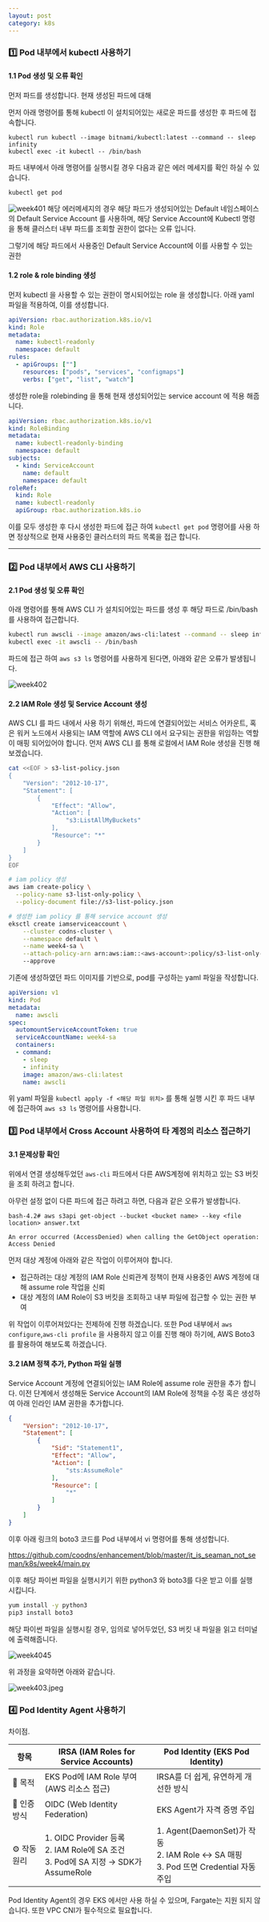 ```yaml
---
layout: post
category: k8s
---
```

### 1️⃣ Pod 내부에서 kubectl 사용하기


#### 1.1 Pod 생성 및 오류 확인
먼저 파드를 생성합니다. 현재 생성된 파드에 대해 

먼저 아래 명령어를 통해 kubectl 이 설치되어있는 새로운 파드를 생성한 후 파드에 접속합니다. 

```shell
kubectl run kubectl --image bitnami/kubectl:latest --command -- sleep infinity
kubectl exec -it kubectl -- /bin/bash
```

파드 내부에서 아래 명령어를 실행시킬 경우 다음과 같은 에러 메세지를 확인 하실 수 있습니다.

```shell
kubectl get pod
```
![week401](../images/week401.png)
해당 에러메세지의 경우 해당 파드가 생성되어있는 Default 네임스페이스의 Default Service Account 를 사용하며, 해당 Service Account에 Kubectl 명령을 통해 클러스터 내부 파드를 조회할 권한이 없다는 오류 입니다.

그렇기에 해당 파드에서 사용중인 Default Service Account에 이를 사용할 수 있는 권한 
 
#### 1.2 role & role binding 생성

먼저 kubectl 을 사용할 수 있는 권한이 명시되어있는 role 을 생성합니다. 아래 yaml 파일을 적용하여, 이를 생성합니다.

```yaml
apiVersion: rbac.authorization.k8s.io/v1
kind: Role
metadata:
  name: kubectl-readonly
  namespace: default
rules:
  - apiGroups: [""]
    resources: ["pods", "services", "configmaps"]
    verbs: ["get", "list", "watch"]
```

생성한 role을 rolebinding 을 통해 현재 생성되어있는 service account 에 적용 해줍니다.

```yaml
apiVersion: rbac.authorization.k8s.io/v1
kind: RoleBinding
metadata:
  name: kubectl-readonly-binding
  namespace: default
subjects:
  - kind: ServiceAccount
    name: default
    namespace: default
roleRef:
  kind: Role
  name: kubectl-readonly
  apiGroup: rbac.authorization.k8s.io
```

이를 모두 생성한 후 다시 생성한 파드에 접근 하여 `kubectl get pod` 명령어를 사용 하면 정상적으로 현재 사용중인 클러스터의 파드 목록을 접근 합니다.

<hr/>


### 2️⃣ Pod 내부에서 AWS CLI 사용하기

#### 2.1 Pod 생성 및 오류 확인

아래 명령어를 통해 AWS CLI 가 설치되어있는 파드를 생성 후 해당 파드로 /bin/bash를 사용하여 접근합니다.

```bash
kubectl run awscli --image amazon/aws-cli:latest --command -- sleep infinity
kubectl exec -it awscli -- /bin/bash
```
파드에 접근 하여 `aws s3 ls` 명령어를 사용하게 된다면, 아래와 같은 오류가 발생됩니다.

![week402](../images/week402.png)

#### 2.2 IAM Role 생성 및 Service Account 생성

AWS CLI 를 파드 내에서 사용 하기 위해선, 파드에 연결되어있는 서비스 어카운트, 혹은 워커 노드에서 사용되는 IAM 역할에 AWS CLI 에서 요구되는 권한을 위임하는 역할이 매핑 되어있어야 합니다.
먼저 AWS CLI 를 통해 로컬에서 IAM Role 생성을 진행 해보겠습니다.

```bash
cat <<EOF > s3-list-policy.json
{
    "Version": "2012-10-17",
    "Statement": [
        {
            "Effect": "Allow",
            "Action": [
                "s3:ListAllMyBuckets"
            ],
            "Resource": "*"
        }
    ]
}
EOF

# iam policy 생성
aws iam create-policy \
  --policy-name s3-list-only-policy \
  --policy-document file://s3-list-policy.json

# 생성한 iam policy 를 통해 service account 생성
eksctl create iamserviceaccount \
    --cluster codns-cluster \
    --namespace default \
    --name week4-sa \
    --attach-policy-arn arn:aws:iam::<aws-account>:policy/s3-list-only-policy \    
    --approve 
```

기존에 생성하였던 파드 이미지를 기반으로, pod를 구성하는 yaml 파일을 작성합니다.

```yaml
apiVersion: v1
kind: Pod
metadata:
  name: awscli
spec:
  automountServiceAccountToken: true
  serviceAccountName: week4-sa
  containers:
  - command:
    - sleep
    - infinity
    image: amazon/aws-cli:latest
    name: awscli
```

위 yaml 파일을 `kubectl apply -f <해당 파일 위치>` 를 통해 실행 시킨 후 파드 내부에 접근하여 `aws s3 ls` 명령어를 사용합니다.

### 3️⃣ Pod 내부에서 Cross Account 사용하여 타 계정의 리소스 접근하기

#### 3.1 문제상황 확인
위에서 연결 생성해두었던 `aws-cli` 파드에서 다른 AWS계정에 위치하고 있는 S3 버킷을 조회 하려고 합니다.

아무런 설정 없이 다른 파드에 접근 하려고 하면, 다음과 같은 오류가 발생합니다. 

```
bash-4.2# aws s3api get-object --bucket <bucket name> --key <file location> answer.txt 

An error occurred (AccessDenied) when calling the GetObject operation: Access Denied
```


먼저 대상 계정에 아래와 같은 작업이 이루어져야 합니다. 
- 접근하려는 대상 계정의 IAM Role 신뢰관계 정책이 현재 사용중인 AWS 계정에 대해 assume role 작업을 신뢰
- 대상 계정의 IAM Role이 S3 버킷을 조회하고 내부 파일에 접근할 수 있는 권한 부여

위 작업이 이루어져있다는 전제하에 진행 하겠습니다.
또한 Pod 내부에서 `aws configure`,`aws-cli profile` 을 사용하지 않고 이를 진행 해야 하기에, AWS Boto3를 활용하여 해보도록 하겠습니다.


#### 3.2 IAM 정책 추가, Python 파일 실행

Service Account 계정에 연결되어있는 IAM Role에 assume role 권한을 추가 합니다.
이전 단계에서 생성해둔 Service Account의 IAM Role에 정책을 수정 혹은 생성하여 아래 인라인 IAM 권한을 추가합니다. 

```JSON
{
    "Version": "2012-10-17",
    "Statement": [
        {
            "Sid": "Statement1",
            "Effect": "Allow",
            "Action": [
                "sts:AssumeRole"
            ],
            "Resource": [
                "*"
            ]
        }
    ]
}
```


이후 아래 링크의 boto3 코드를 Pod 내부에서 vi 명령어를 통해 생성합니다.

https://github.com/coodns/enhancement/blob/master/it_is_seaman_not_seman/k8s/week4/main.py

이후 해당 파이썬 파일을 실행시키기 위한 python3 와 boto3를 다운 받고 이를 실행 시킵니다.
```bash
yum install -y python3
pip3 install boto3
```
해당 파이썬 파일을 실행시킬 경우, 임의로 넣어두었던, S3 버킷 내 파일을 읽고 터미널에 출력해줍니다.

![week4045](../images/week4045.png)

위 과정을 요약하면 아래와 같습니다.

![week403.jpeg](../images/week403.jpeg)


### 4️⃣ Pod Identity Agent 사용하기
차이점.

| 항목 | IRSA (IAM Roles for Service Accounts) | Pod Identity (EKS Pod Identity) |
|------|----------------------------------------|----------------------------------|
| 🧭 목적 | EKS Pod에 IAM Role 부여 (AWS 리소스 접근) | IRSA를 더 쉽게, 유연하게 개선한 방식 |
| 🔐 인증 방식 | OIDC (Web Identity Federation) | EKS Agent가 자격 증명 주입 |
| ⚙️ 작동 원리 | 1. OIDC Provider 등록<br>2. IAM Role에 SA 조건<br>3. Pod에 SA 지정 → SDK가 AssumeRole | 1. Agent(DaemonSet)가 작동<br>2. IAM Role ↔ SA 매핑<br>3. Pod 뜨면 Credential 자동 주입 |

Pod Identity Agent의 경우 EKS 에서만 사용 하실 수 있으며, Fargate는 지원 되지 않습니다. 또한 VPC CNI가 필수적으로 필요합니다.